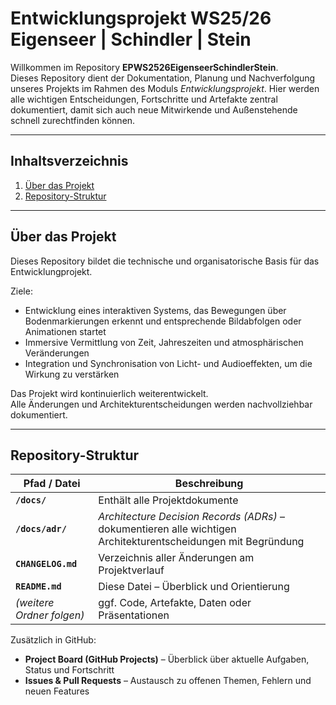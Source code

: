 # Entwicklungsprojekt WS25/26 Eigenseer | Schindler | Stein

Willkommen im Repository **EPWS2526EigenseerSchindlerStein**.  
Dieses Repository dient der Dokumentation, Planung und Nachverfolgung unseres Projekts im Rahmen des Moduls *Entwicklungsprojekt*.
Hier werden alle wichtigen Entscheidungen, Fortschritte und Artefakte zentral dokumentiert, damit sich auch neue Mitwirkende und Außenstehende schnell zurechtfinden können.

---

## Inhaltsverzeichnis
1. [Über das Projekt](#über-das-projekt)
2. [Repository-Struktur](#repository-struktur)

---

## Über das Projekt
Dieses Repository bildet die technische und organisatorische Basis für das Entwicklungprojekt.

Ziele:
- Entwicklung eines interaktiven Systems, das Bewegungen über Bodenmarkierungen erkennt und entsprechende Bildabfolgen oder Animationen startet
- Immersive Vermittlung von Zeit, Jahreszeiten und atmosphärischen Veränderungen
- Integration und Synchronisation von Licht- und Audioeffekten, um die Wirkung zu verstärken

Das Projekt wird kontinuierlich weiterentwickelt.  
Alle Änderungen und Architekturentscheidungen werden nachvollziehbar dokumentiert.

---

## Repository-Struktur

| Pfad / Datei | Beschreibung |
|---------------|--------------|
| **`/docs/`** | Enthält alle Projektdokumente |
| **`/docs/adr/`** | *Architecture Decision Records (ADRs)* – dokumentieren alle wichtigen Architekturentscheidungen mit Begründung |
| **`CHANGELOG.md`** | Verzeichnis aller Änderungen am Projektverlauf |
| **`README.md`** | Diese Datei – Überblick und Orientierung |
| *(weitere Ordner folgen)* | ggf. Code, Artefakte, Daten oder Präsentationen |

Zusätzlich in GitHub:
- **Project Board (GitHub Projects)** – Überblick über aktuelle Aufgaben, Status und Fortschritt  
- **Issues & Pull Requests** – Austausch zu offenen Themen, Fehlern und neuen Features
